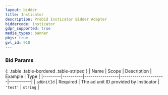 ```yaml
---
layout: bidder
title: Insticator
description: Prebid Insticator Bidder Adapter
biddercode: insticator
gdpr_supported: true
media_types: banner
pbjs: true
gvl_id: 910
---
```


### Bid Params

{: .table .table-bordered .table-striped }
| Name    | Scope    | Description     | Example              | Type      |
|---------|----------|-----------------|----------------------|-----------|
| `adUnitId`  | Required | The ad unit ID provided by Insticator | `'test'` | `string`  |
